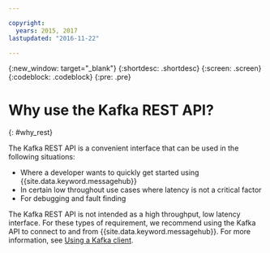 ```yaml
---

copyright:
  years: 2015, 2017
lastupdated: "2016-11-22"

---
```


{:new_window: target="_blank"}
{:shortdesc: .shortdesc}
{:screen: .screen}
{:codeblock: .codeblock}
{:pre: .pre}

# Why use the Kafka REST API?
{: #why_rest}

The Kafka REST API is a convenient interface that can be used in the following situations:  

* Where a developer wants to quickly get started using {{site.data.keyword.messagehub}}
* In certain low throughout use cases where latency is not a critical factor
* For debugging and fault finding

The Kafka REST API is not intended as a high throughput, low latency interface. For these types of requirement, we recommend using the Kafka API to connect to and from {{site.data.keyword.messagehub}}. For more information, see [Using a Kafka client](/docs/services/MessageHub/messagehub050.html#kafka_client).


